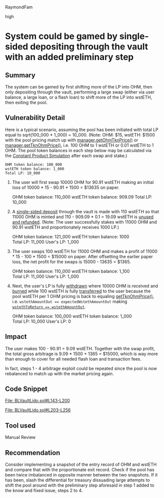 RaymondFam

high

# System could be gamed by single-sided depositing through the vault with an added preliminary step

## Summary
The system can be gamed by first shifting more of the LP into OHM, then only depositing through the vault, performing a large swap (either via user balance, a large loan, or a flash loan) to shift more of the LP into wstETH, then exiting the pool.

## Vulnerability Detail
Here is a typical scenario, assuming the pool has been initiated with total LP equal to sqrt(100_000 * 1_000) = 10_000. (Note: OHM: $15, wstETH: $1500 with the pool pricing match up with [manager.getOhmTknPrice()](https://github.com/sherlock-audit/2023-03-olympus/blob/main/sherlock-olympus/src/policies/BoostedLiquidity/BLVaultLido.sol#L156) or [manager.getTknOhmPrice()](https://github.com/sherlock-audit/2023-03-olympus/blob/main/sherlock-olympus/src/policies/BoostedLiquidity/BLVaultLido.sol#L232), i.e. 100 OHM to 1 wstETH or 0.01 wstETH to 1 OHM. The pool token balances in each step below may be calculated via the [Constant Product Simulation](https://amm-calculator.vercel.app/) after each swap and stake.)

    OHM token balance: 100_000
    wstETH token balance: 1_000
    Total LP: 10_000

1. The user will first swap 10000 OHM for 90.91 wstETH making an initial loss of 10000 * 15 - 90.91 * 1500 = $13635 on paper.

    OHM token balance: 110_000
    wstETH token balance: 909.09
    Total LP: 10_000

2. A [single-sided deposit](https://github.com/sherlock-audit/2023-03-olympus/blob/main/sherlock-olympus/src/policies/BoostedLiquidity/BLVaultLido.sol#L143) through the vault is made with 110 wstETH so that 11000 OHM is minted and 110 - 909.09 * 0.1 = 19.09 wstETH is [unused and refunded](https://github.com/sherlock-audit/2023-03-olympus/blob/main/sherlock-olympus/src/policies/BoostedLiquidity/BLVaultLido.sol#L192-L194). (Note: The user successfully stakes with 11000 OHM and 90.91 wstETH and proportionately receives 1000 LP.)

    OHM token balance: 121_000
    wstETH token balance: 1000    
    Total LP: 11_000
    User's LP: 1_000

3. The user swaps 100 wstETH for 11000 OHM and makes a profit of 11000 * 15 - 100 * 1500 = $15000 on paper. After offsetting the earlier paper loss, the net profit for the swaps is 15000 - 13635 = $1365.

    OHM token balance: 110_000
    wstETH token balance: 1_100    
    Total LP: 11_000
    User's LP: 1_000

4. Next, the user's LP is fully [withdrawn](https://github.com/sherlock-audit/2023-03-olympus/blob/main/sherlock-olympus/src/policies/BoostedLiquidity/BLVaultLido.sol#L203) where 10000 OHM is received and [burned](https://github.com/sherlock-audit/2023-03-olympus/blob/main/sherlock-olympus/src/policies/BoostedLiquidity/BLVaultLido.sol#L244) while 100 wstETH is fully [transferred](https://github.com/sherlock-audit/2023-03-olympus/blob/main/sherlock-olympus/src/policies/BoostedLiquidity/BLVaultLido.sol#L247) to the user because the pool wstETH  per 1 OHM pricing is back to equaling [getTknOhmPrice()](https://github.com/sherlock-audit/2023-03-olympus/blob/main/sherlock-olympus/src/policies/BoostedLiquidity/BLVaultLido.sol#L232), i.e. `wstethAmountOut == expectedWstethAmountOut` making [`wstethToReturn == wstethAmountOut`](https://github.com/sherlock-audit/2023-03-olympus/blob/main/sherlock-olympus/src/policies/BoostedLiquidity/BLVaultLido.sol#L236-L240).

    OHM token balance: 100_000
    wstETH token balance: 1_000    
    Total LP: 10_000
    User's LP: 0

## Impact
The user makes 100 - 90.91 = 9.09 wstETH. Together with the swap profit, the total gross arbitrage is 9.09 * 1500 + 1365 = $15000, which is way more than enough to cover for all needed flash loan and transaction fees.  

In fact, steps 1 - 4 arbitrage exploit could be repeated since the pool is now rebalanced to match up with the market pricing again.  

## Code Snippet
[File: BLVaultLido.sol#L143-L200](https://github.com/sherlock-audit/2023-03-olympus/blob/main/sherlock-olympus/src/policies/BoostedLiquidity/BLVaultLido.sol#L143-L200)

[File: BLVaultLido.sol#L203-L256](https://github.com/sherlock-audit/2023-03-olympus/blob/main/sherlock-olympus/src/policies/BoostedLiquidity/BLVaultLido.sol#L203-L256)

## Tool used

Manual Review

## Recommendation
Consider implementing a snapshot of the entry record of OHM and wstETH and compare that with the proportionate exit record. Check if the pool has been twice imbalanced in opposite manner between the two snapshots. If it has been, slash the differential for treasury dissuading large attempts to shift the pool around with the preliminary step aforesaid in step 1 added to the know and fixed issue, steps 2 to 4.
